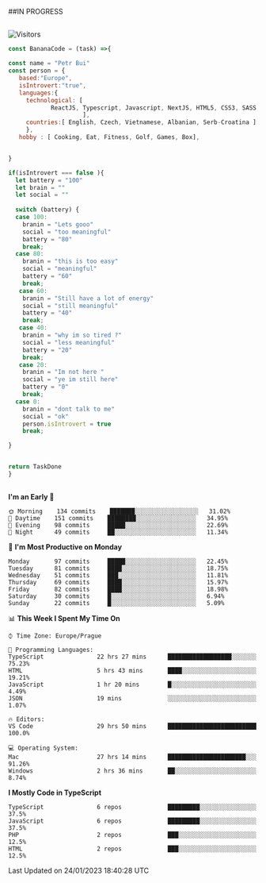 ##IN PROGRESS
##
![Visitors](https://komarev.com/ghpvc/?username=petrbui&style=for-the-badge&label=Visitors+👀)
```Javascript
const BananaCode = (task) =>{

const name = "Petr Bui"
const person = {
   based:"Europe",
   isIntrovert:"true",
   languages:{
     technological: [ 
            ReactJS, Typescript, Javascript, NextJS, HTML5, CSS3, SASS, Redux, Node, Storybook, Styled-Component
                     ],
     countries:[ English, Czech, Vietnamese, Albanian, Serb-Croatina ]
     },
   hobby : [ Cooking, Eat, Fitness, Golf, Games, Box],


}

if(isIntrovert === false ){
  let battery = "100"
  let brain = ""
  let social = ""
  
  switch (battery) {
  case 100:
    branin = "Lets gooo"
    social = "too meaningful"
    battery = "80"
    break;
  case 80:
    branin = "this is too easy"
    social = "meaningful"
    battery = "60"
    break;
   case 60:
    branin = "Still have a lot of energy"
    social = "still meaningful"
    battery = "40"
    break;
   case 40:
    branin = "why im so tired ?"
    social = "less meaningful"
    battery = "20"
    break;
   case 20:
    branin = "Im not here "
    social = "ye im still here"
    battery = "0"
    break;
  case 0:
    branin = "dont talk to me"
    social = "ok"
    person.isIntrovert = true
    break;

}


return TaskDone
}
```



##
<!--
[![My GitHub stats](https://github-readme-stats.vercel.app/api?username=petrbui&theme=github_dark)](https://github.com/anuraghazra/github-readme-stats)

[![My wakatime stats](https://github-readme-stats.vercel.app/api/wakatime?username=petrbui&theme=github_dark)](https://github.com/anuraghazra/github-readme-stats)
-->
<!--START_SECTION:waka-->
**I'm an Early 🐤** 

```text
🌞 Morning    134 commits    ███████░░░░░░░░░░░░░░░░░░   31.02% 
🌆 Daytime    151 commits    ████████░░░░░░░░░░░░░░░░░   34.95% 
🌃 Evening    98 commits     █████░░░░░░░░░░░░░░░░░░░░   22.69% 
🌙 Night      49 commits     ██░░░░░░░░░░░░░░░░░░░░░░░   11.34%

```
📅 **I'm Most Productive on Monday** 

```text
Monday       97 commits     █████░░░░░░░░░░░░░░░░░░░░   22.45% 
Tuesday      81 commits     ████░░░░░░░░░░░░░░░░░░░░░   18.75% 
Wednesday    51 commits     ███░░░░░░░░░░░░░░░░░░░░░░   11.81% 
Thursday     69 commits     ████░░░░░░░░░░░░░░░░░░░░░   15.97% 
Friday       82 commits     ████░░░░░░░░░░░░░░░░░░░░░   18.98% 
Saturday     30 commits     █░░░░░░░░░░░░░░░░░░░░░░░░   6.94% 
Sunday       22 commits     █░░░░░░░░░░░░░░░░░░░░░░░░   5.09%

```


📊 **This Week I Spent My Time On** 

```text
⌚︎ Time Zone: Europe/Prague

💬 Programming Languages: 
TypeScript               22 hrs 27 mins      ██████████████████░░░░░░░   75.23% 
HTML                     5 hrs 43 mins       ████░░░░░░░░░░░░░░░░░░░░░   19.21% 
JavaScript               1 hr 20 mins        █░░░░░░░░░░░░░░░░░░░░░░░░   4.49% 
JSON                     19 mins             ░░░░░░░░░░░░░░░░░░░░░░░░░   1.07%

🔥 Editors: 
VS Code                  29 hrs 50 mins      █████████████████████████   100.0%

💻 Operating System: 
Mac                      27 hrs 14 mins      ██████████████████████░░░   91.26% 
Windows                  2 hrs 36 mins       ██░░░░░░░░░░░░░░░░░░░░░░░   8.74%

```

**I Mostly Code in TypeScript** 

```text
TypeScript               6 repos             █████████░░░░░░░░░░░░░░░░   37.5% 
JavaScript               6 repos             █████████░░░░░░░░░░░░░░░░   37.5% 
PHP                      2 repos             ███░░░░░░░░░░░░░░░░░░░░░░   12.5% 
HTML                     2 repos             ███░░░░░░░░░░░░░░░░░░░░░░   12.5%

```



 Last Updated on 24/01/2023 18:40:28 UTC
<!--END_SECTION:waka-->
